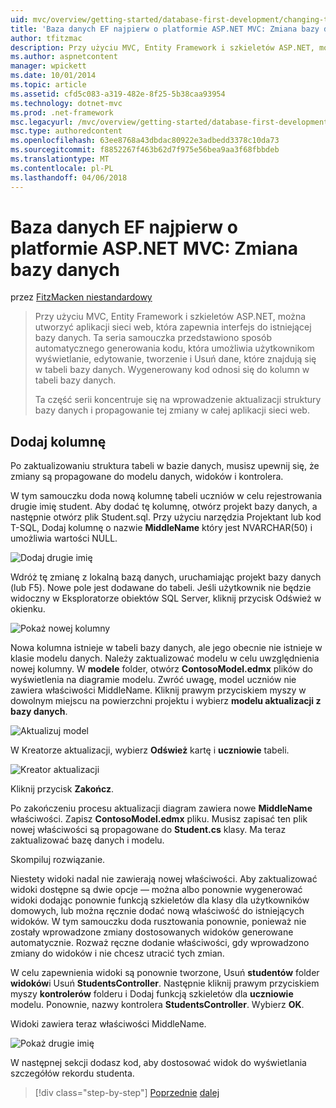```yaml
---
uid: mvc/overview/getting-started/database-first-development/changing-the-database
title: 'Baza danych EF najpierw o platformie ASP.NET MVC: Zmiana bazy danych | Dokumentacja firmy Microsoft'
author: tfitzmac
description: Przy użyciu MVC, Entity Framework i szkieletów ASP.NET, można utworzyć aplikacji sieci web, która zapewnia interfejs do istniejącej bazy danych. Ten samouczek seri...
ms.author: aspnetcontent
manager: wpickett
ms.date: 10/01/2014
ms.topic: article
ms.assetid: cfd5c083-a319-482e-8f25-5b38caa93954
ms.technology: dotnet-mvc
ms.prod: .net-framework
msc.legacyurl: /mvc/overview/getting-started/database-first-development/changing-the-database
msc.type: authoredcontent
ms.openlocfilehash: 63ee8768a43dbdac80922e3adbedd3378c10da73
ms.sourcegitcommit: f8852267f463b62d7f975e56bea9aa3f68fbbdeb
ms.translationtype: MT
ms.contentlocale: pl-PL
ms.lasthandoff: 04/06/2018
---
```

<a name="ef-database-first-with-aspnet-mvc-changing-the-database"></a>Baza danych EF najpierw o platformie ASP.NET MVC: Zmiana bazy danych
====================
przez [FitzMacken niestandardowy](https://github.com/tfitzmac)

> Przy użyciu MVC, Entity Framework i szkieletów ASP.NET, można utworzyć aplikacji sieci web, która zapewnia interfejs do istniejącej bazy danych. Ta seria samouczka przedstawiono sposób automatycznego generowania kodu, która umożliwia użytkownikom wyświetlanie, edytowanie, tworzenie i Usuń dane, które znajdują się w tabeli bazy danych. Wygenerowany kod odnosi się do kolumn w tabeli bazy danych.
> 
> Ta część serii koncentruje się na wprowadzenie aktualizacji struktury bazy danych i propagowanie tej zmiany w całej aplikacji sieci web.


## <a name="add-a-column"></a>Dodaj kolumnę

Po zaktualizowaniu struktura tabeli w bazie danych, musisz upewnij się, że zmiany są propagowane do modelu danych, widoków i kontrolera.

W tym samouczku doda nową kolumnę tabeli uczniów w celu rejestrowania drugie imię student. Aby dodać tę kolumnę, otwórz projekt bazy danych, a następnie otwórz plik Student.sql. Przy użyciu narzędzia Projektant lub kod T-SQL, Dodaj kolumnę o nazwie **MiddleName** który jest NVARCHAR(50) i umożliwia wartości NULL.

![Dodaj drugie imię](changing-the-database/_static/image1.png)

Wdróż tę zmianę z lokalną bazą danych, uruchamiając projekt bazy danych (lub F5). Nowe pole jest dodawane do tabeli. Jeśli użytkownik nie będzie widoczny w Eksploratorze obiektów SQL Server, kliknij przycisk Odśwież w okienku.

![Pokaż nowej kolumny](changing-the-database/_static/image2.png)

Nowa kolumna istnieje w tabeli bazy danych, ale jego obecnie nie istnieje w klasie modelu danych. Należy zaktualizować modelu w celu uwzględnienia nowej kolumny. W **modele** folder, otwórz **ContosoModel.edmx** plików do wyświetlenia na diagramie modelu. Zwróć uwagę, model uczniów nie zawiera właściwości MiddleName. Kliknij prawym przyciskiem myszy w dowolnym miejscu na powierzchni projektu i wybierz **modelu aktualizacji z bazy danych**.

![Aktualizuj model](changing-the-database/_static/image3.png)

W Kreatorze aktualizacji, wybierz **Odśwież** kartę i **uczniowie** tabeli.

![Kreator aktualizacji](changing-the-database/_static/image4.png)

Kliknij przycisk **Zakończ**.

Po zakończeniu procesu aktualizacji diagram zawiera nowe **MiddleName** właściwości. Zapisz **ContosoModel.edmx** pliku. Musisz zapisać ten plik nowej właściwości są propagowane do **Student.cs** klasy. Ma teraz zaktualizować bazę danych i modelu.

Skompiluj rozwiązanie.

Niestety widoki nadal nie zawierają nowej właściwości. Aby zaktualizować widoki dostępne są dwie opcje — można albo ponownie wygenerować widoki dodając ponownie funkcją szkieletów dla klasy dla użytkowników domowych, lub można ręcznie dodać nową właściwość do istniejących widoków. W tym samouczku doda rusztowania ponownie, ponieważ nie zostały wprowadzone zmiany dostosowanych widoków generowane automatycznie. Rozważ ręczne dodanie właściwości, gdy wprowadzono zmiany do widoków i nie chcesz utracić tych zmian.

W celu zapewnienia widoki są ponownie tworzone, Usuń **studentów** folder **widoków**i Usuń **StudentsController**. Następnie kliknij prawym przyciskiem myszy **kontrolerów** folderu i Dodaj funkcją szkieletów dla **uczniowie** modelu. Ponownie, nazwy kontrolera **StudentsController**. Wybierz **OK**.

Widoki zawiera teraz właściwości MiddleName.

![Pokaż drugie imię](changing-the-database/_static/image5.png)

W następnej sekcji dodasz kod, aby dostosować widok do wyświetlania szczegółów rekordu studenta.

> [!div class="step-by-step"]
> [Poprzednie](generating-views.md)
> [dalej](customizing-a-view.md)
